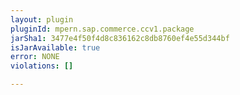 ```yaml
---
layout: plugin
pluginId: mpern.sap.commerce.ccv1.package
jarSha1: 3477e4f50f4d8c836162c8db8760ef4e55d344bf
isJarAvailable: true
error: NONE
violations: []

---
```

